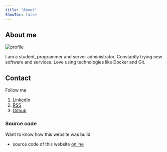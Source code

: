 ```yaml
---
title: "About"
ShowToc: false
---
```


## About me

![profile](/img/profile.png)

I am a student, programmer and server administrator. Constantly trying new software and services. Love using technologies like Docker and Git.

## Contact

Follow me

1. [LinkedIn](https://www.linkedin.com/in/martinjindra)
2. [RSS](/index.xml)
3. [Github](https://github.com/MartinJindra)

### Source code

Want to know how this website was build

- source code of this website [online](https://github.com/MartinJindra/derchef.site)
